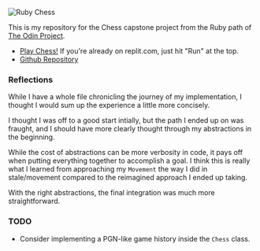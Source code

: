 ![Ruby Chess](https://i.vgy.me/s5WWgm.png)

This is my repository for the Chess capstone project from the Ruby path of [The Odin Project](https://theodinproject.com/).

* [Play Chess!](https://replit.com/@crespire/rubychess?lite=1&outputonly=1#README.md) If you're already on replit.com, just hit "Run" at the top.
* [Github Repository](https://github.com/crespire/ruby_chess)

### Reflections
While I have a whole file chronicling the journey of my implementation, I thought I would sum up the experience a little more concisely.

I thought I was off to a good start intially, but the path I ended up on was fraught, and I should have more clearly thought through my abstractions in the beginning.

While the cost of abstractions can be more verbosity in code, it pays off when putting everything together to accomplish a goal. I think this is really what I learned from approaching my `Movement` the way I did in stale/movement compared to the reimagined approach I ended up taking.

With the right abstractions, the final integration was much more straightforward.

### TODO
* Consider implementing a PGN-like game history inside the `Chess` class.
